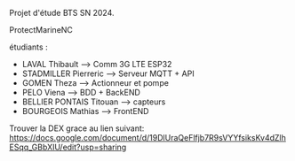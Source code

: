 Projet d'étude BTS SN 2024.

ProtectMarineNC

étudiants :
- LAVAL Thibault --> Comm 3G LTE ESP32
- STADMILLER Pierreric --> Serveur MQTT + API
- GOMEN Theza --> Actionneur et pompe
- PELO Viena --> BDD + BackEND
- BELLIER PONTAIS Titouan --> capteurs
- BOURGEOIS Mathias --> FrontEND


Trouver la DEX grace au lien suivant:
https://docs.google.com/document/d/19DlUraQeFlfjb7R9sVYYfsiksKv4dZlhESqq_GBbXIU/edit?usp=sharing
